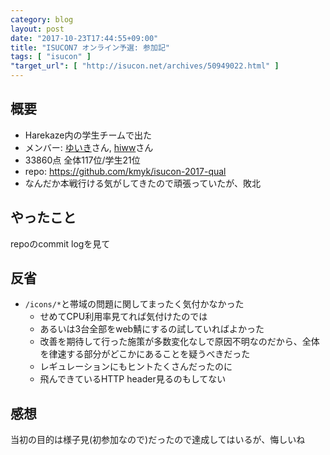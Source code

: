 ```yaml
---
category: blog
layout: post
date: "2017-10-23T17:44:55+09:00"
title: "ISUCON7 オンライン予選: 参加記"
tags: [ "isucon" ]
"target_url": [ "http://isucon.net/archives/50949022.html" ]
---
```


## 概要

-   Harekaze内の学生チームで出た
-   メンバー: [ゆいき](https://twitter.com/yuikimil)さん, [hiww](https://twitter.com/hiww)さん
-   $33860$点 全体$117$位/学生$21$位
-   repo: <https://github.com/kmyk/isucon-2017-qual>
-   なんだか本戦行ける気がしてきたので頑張っていたが、敗北

## やったこと

repoのcommit logを見て

## 反省

-   `/icons/*`と帯域の問題に関してまったく気付かなかった
    -   せめてCPU利用率見てれば気付けたのでは
    -   あるいは$3$台全部をweb鯖にするの試していればよかった
    -   改善を期待して行った施策が多数変化なしで原因不明なのだから、全体を律速する部分がどこかにあることを疑うべきだった
    -   レギュレーションにもヒントたくさんだったのに
    -   飛んできているHTTP header見るのもしてない

## 感想

当初の目的は様子見(初参加なので)だったので達成してはいるが、悔しいね
